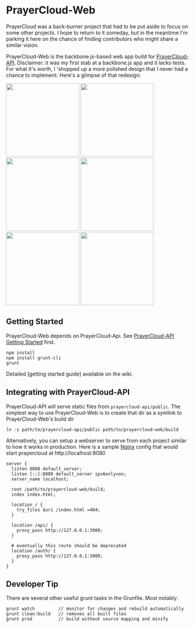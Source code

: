 PrayerCloud-Web
===============

PrayerCloud was a back-burner project that had to be put aside to focus on some other projects. I hope to return to it someday, but in the meantime I'm parking it here on the chance of finding contributors who might share a similar vision.

PrayerCloud-Web is the backbone.js-based web app build for [PrayerCloud-API](https://github.com/anowell/prayercloud-api). Disclaimer: it was my first stab at a backbone.js app and it lacks tests. For what it's worth, I 'shopped up a more polished design that I never had a chance to implement. Here's a glimpse of that redesign:


<img width="200" src="https://dl.dropboxusercontent.com/u/39033486/PrayerCloud/p-feed-menu.png" /> 
<img width="200" src="https://dl.dropboxusercontent.com/u/39033486/PrayerCloud/p-feed.png" /> 
<img width="200" src="https://dl.dropboxusercontent.com/u/39033486/PrayerCloud/p-view.png" /> 
<img width="200" src="https://dl.dropboxusercontent.com/u/39033486/PrayerCloud/p-form.png" />
<img width="200" src="https://dl.dropboxusercontent.com/u/39033486/PrayerCloud/c-view.png" />
<img width="200" src="https://dl.dropboxusercontent.com/u/39033486/PrayerCloud/c-view-delete.png" />



Getting Started
---------------

PrayerCloud-Web depends on PrayerCloud-Api. See [PrayerCloud-API Getting Started](https://github.com/anowell/prayercloud-api) first.

    npm install
    npm install grunt-cli
    grunt

Detailed [getting started guide] available on the wiki.

Integrating with PrayerCloud-API
--------------------------------

PrayerCloud-API will serve static files from `prayercloud-api/public`.
The simplest way to use PrayerCloud-Web is to create that dir as a symlink to PrayerCloud-Web's build dir

    ln -s path/to/prayercloud-api/public path/to/prayercloud-web/build

Alternatively, you can setup a webserver to serve from each project similar to how it works in production.
Here is a sample [Nginx](http://wiki.nginx.org/Install) config that would start prayercloud at http://localhost:8080

    server {
      listen 8080 default_server;
      listen [::]:8080 default_server ipv6only=on;
      server_name localhost;

      root /path/to/prayercloud-web/build;
      index index.html;

      location / {
        try_files $uri /index.html =404;
      }

      location /api/ {
        proxy_pass http://127.0.0.1:3000;
      }

      # eventually this route should be deprecated
      location /auth/ {
        proxy_pass http://127.0.0.1:3000;
      }
    }


Developer Tip
-------------

There are several other useful grunt tasks in the Grunfile. Most notably:

    grunt watch         // monitor for changes and rebuild automatically
    grunt clean:build   // removes all built files
    grunt prod          // build without source mapping and minify

